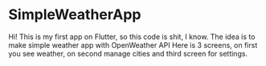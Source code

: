 # SimpleWeatherApp
 Hi! This is my first app on Flutter, so this code is shit, I know. The idea is to make simple weather app with OpenWeather API
Here is 3 screens, on first you see weather, on second manage cities and third screen for settings.
